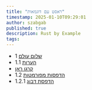 ```yaml
---
title: "ראסט עם דוגמאות"
timestamp: 2025-01-10T09:29:01
author: szabgab
published: true
description: Rust by Example
tags:
---
```


* 1 [שלום עולם](/rust-by-example-hello-world)
* 1.1 [הערות](/rust-by-example-comments)
* [קרגו ראן](/rust-by-example-cargo-run)
* 1.2 [הדפסות מפורמטות](/rust-by-example-formatted-print)
* 1.2.1 [הדפסת דבוג](/rust-by-example-debug-print)
